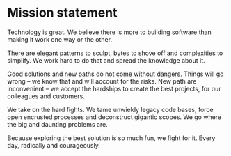 # Mission statement

Technology is great. We believe there is more to building
software than making it work one way or the other.

There are elegant patterns to sculpt, bytes to shove off and complexities
to simplify. We work hard to do that and spread the knowledge about it.

Good solutions and new paths do not come without dangers. Things will go wrong –
we know that and will account for the risks. New path are inconvenient –
we accept the hardships to create the best projects, for our colleagues and customers.

We take on the hard fights.
We tame unwieldy legacy code bases,
force open encrusted processes and
deconstruct gigantic scopes.
We go where the big and daunting problems are.

Because exploring the best solution is so much fun, we fight for it.
Every day, radically and courageously.
